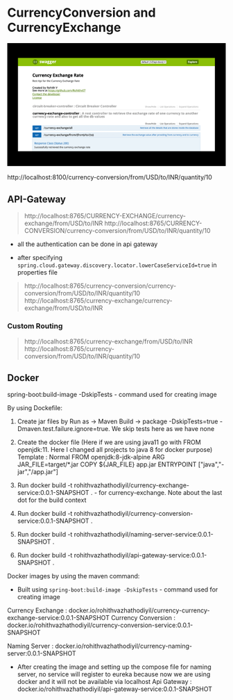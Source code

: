 # CurrencyConversion and CurrencyExchange


![](https://github.com/Rohithv07/CurrencyExchangeCurrencyConversion/blob/main/images/ApiDocumentation.gif)


http://localhost:8100/currency-conversion/from/USD/to/INR/quantity/10

## API-Gateway

> http://localhost:8765/CURRENCY-EXCHANGE/currency-exchange/from/USD/to/INR
> http://localhost:8765/CURRENCY-CONVERSION/currency-conversion/from/USD/to/INR/quantity/10

- all the authentication can be done in api gateway

- after specifying `spring.cloud.gateway.discovery.locator.lowerCaseServiceId=true` in properties file

> http://localhost:8765/currency-conversion/currency-conversion/from/USD/to/INR/quantity/10
> http://localhost:8765/currency-exchange/currency-exchange/from/USD/to/INR

### Custom Routing

> http://localhost:8765/currency-exchange/from/USD/to/INR
> http://localhost:8765/currency-conversion/from/USD/to/INR/quantity/10

## Docker

spring-boot:build-image -DskipTests - command used for creating image

By using Dockefile:
1) Create jar files by Run as -> Maven Build -> package -DskipTests=true -Dmaven.test.failure.ignore=true. We skip tests here as we have none
2) Create the docker file (Here if we are using java11 go with FROM openjdk:11. Here I changed all projects to java 8 for docker purpose)
Template : Normal
	FROM openjdk:8-jdk-alpine
	ARG JAR_FILE=target/*.jar
	COPY ${JAR_FILE} app.jar
	ENTRYPOINT ["java","-jar","/app.jar"]
	
3) Run docker build -t rohithvazhathodiyil/currency-exchange-service:0.0.1-SNAPSHOT . - for currency-exchange. Note about the last dot for the build context
4) Run docker build -t rohithvazhathodiyil/currency-conversion-service:0.0.1-SNAPSHOT .
5) Run docker build -t rohithvazhathodiyil/naming-server-service:0.0.1-SNAPSHOT .
6) Run docker build -t rohithvazhathodiyil/api-gateway-service:0.0.1-SNAPSHOT .

Docker images by using the maven command:

* Built using `spring-boot:build-image -DskipTests` - command used for creating image

Currency Exchange : docker.io/rohithvazhathodiyil/currency-currency-exchange-service:0.0.1-SNAPSHOT
Currency Conversion : docker.io/rohithvazhathodiyil/currency-conversion-service:0.0.1-SNAPSHOT

Naming Server : docker.io/rohithvazhathodiyil/currency-naming-server:0.0.1-SNAPSHOT
* After creating the image and setting up the compose file for naming server, no service will register to eureka because now we are using docker and it will not be available via localhost
Api Gateway : docker.io/rohithvazhathodiyil/api-gateway-service:0.0.1-SNAPSHOT
